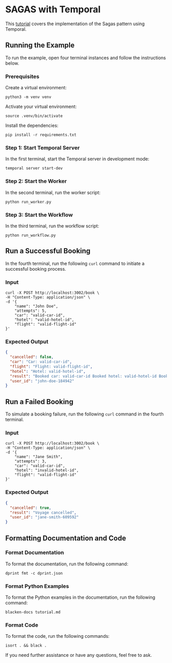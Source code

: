 # SAGAS with Temporal

This [tutorial](./tutorial.md) covers the implementation of the Sagas pattern using Temporal.

## Running the Example

To run the example, open four terminal instances and follow the instructions below.

### Prerequisites

Create a virtual environment:

```command
python3 -m venv venv
```

Activate your virtual environment:

```command
source .venv/bin/activate
```

Install the dependencies:

```command
pip install -r requirements.txt
```

### Step 1: Start Temporal Server

In the first terminal, start the Temporal server in development mode:

```command
temporal server start-dev
```

### Step 2: Start the Worker

In the second terminal, run the worker script:

```command
python run_worker.py
```

### Step 3: Start the Workflow

In the third terminal, run the workflow script:

```command
python run_workflow.py
```

## Run a Successful Booking

In the fourth terminal, run the following `curl` command to initiate a successful booking process.

### Input

```command
curl -X POST http://localhost:3002/book \
-H "Content-Type: application/json" \
-d '{
    "name": "John Doe",
    "attempts": 5,
    "car": "valid-car-id",
    "hotel": "valid-hotel-id",
    "flight": "valid-flight-id"
}'
```

### Expected Output

```json
{
  "cancelled": false,
  "car": "Car: valid-car-id",
  "flight": "Flight: valid-flight-id",
  "hotel": "Hotel: valid-hotel-id",
  "result": "Booked car: valid-car-id Booked hotel: valid-hotel-id Booked flight: valid-flight-id",
  "user_id": "john-doe-184942"
}
```

## Run a Failed Booking

To simulate a booking failure, run the following `curl` command in the fourth terminal.

### Input

```command
curl -X POST http://localhost:3002/book \
-H "Content-Type: application/json" \
-d '{
    "name": "Jane Smith",
    "attempts": 3,
    "car": "valid-car-id",
    "hotel": "invalid-hotel-id",
    "flight": "valid-flight-id"
}'
```

### Expected Output

```json
{
  "cancelled": true,
  "result": "Voyage cancelled",
  "user_id": "jane-smith-609592"
}
```

## Formatting Documentation and Code

### Format Documentation

To format the documentation, run the following command:

```command
dprint fmt -c dprint.json
```

### Format Python Examples

To format the Python examples in the documentation, run the following command:

```command
blacken-docs tutorial.md
```

### Format Code

To format the code, run the following commands:

```command
isort . && black .
```

If you need further assistance or have any questions, feel free to ask.

